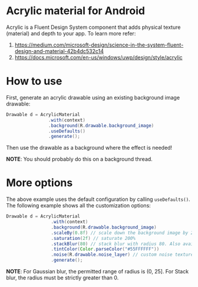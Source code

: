 # Acrylic material for Android
Acrylic is a Fluent Design System component that adds physical texture
(material) and depth to your app. To learn more refer:
1. https://medium.com/microsoft-design/science-in-the-system-fluent-design-and-material-42b4dc532c14
2. https://docs.microsoft.com/en-us/windows/uwp/design/style/acrylic

# How to use
First, generate an acrylic drawable using an existing background image
drawable:
```java
Drawable d = AcrylicMaterial
                .with(context)
                .background(R.drawable.background_image)
                .useDefaults()
                .generate();
```

Then use the drawable as a background where the effect is needed!

**NOTE**: You should probably do this on a background thread.

# More options
The above example uses the default configuration by calling `useDefaults()`. The
following example shows all the customization options:

```java
Drawable d = AcrylicMaterial
                 .with(context)
                 .background(R.drawable.background_image)
                 .scaleBy(0.8f) // scale down the background image by 20%
                 .saturation(2f) // saturate 200%
                 .stackBlur(80) // stack blur with radius 80. Also available: gaussianBlur(25f)
                 .tintColor(Color.parseColor("#55FFFFFF"))
                 .noise(R.drawable.noise_layer) // custom noise texture
                 .generate();
```

**NOTE**: For Gaussian blur, the permitted range of radius is (0, 25]. For Stack
blur, the radius must be strictly greater than 0.
